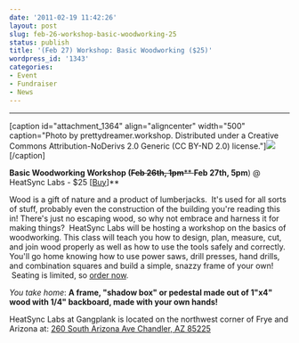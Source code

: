 ```yaml
---
date: '2011-02-19 11:42:26'
layout: post
slug: feb-26-workshop-basic-woodworking-25
status: publish
title: '(Feb 27) Workshop: Basic Woodworking ($25)'
wordpress_id: '1343'
categories:
- Event
- Fundraiser
- News
---
```


** **

[caption id="attachment_1364" align="aligncenter" width="500" caption="Photo by prettydreamer.workshop. Distributed under a Creative Commons Attribution-NoDerivs 2.0 Generic (CC BY-ND 2.0) license."][![](http://www.heatsynclabs.org/wp-content/uploads/2011/02/3510948848_6a126184cc1.jpg)](http://www.heatsynclabs.org/feb-26-workshop-basic-woodworking-25/3510948848_6a126184cc-2/)[/caption]


**Basic Woodworking Workshop (<del>Feb 26th, 1pm</del>**<del>** **</del>** ****Feb 27th, 5pm****) @ HeatSync Labs - $25 [[Buy](http://www.heatsynclabs.org/store/classes)]**


Wood is a gift of nature and a product of lumberjacks.  It's used for all sorts of stuff, probably even the construction of the building you're reading this in! There's just no escaping wood, so why not embrace and harness it for making things?  HeatSync Labs will be hosting a workshop on the basics of woodworking. This class will teach you how to design, plan, measure, cut, and join wood properly as well as how to use the tools safely and correctly. You'll go home knowing how to use power saws, drill presses, hand drills, and combination squares and build a simple, snazzy frame of your own!  Seating is limited, so [order now](http://www.heatsynclabs.org/store/classes).

_You take home_: **A frame, "shadow box" or pedestal made out of 1"x4" wood with 1/4" backboard, made with your own hands!**

HeatSync Labs at Gangplank is located on the northwest corner of Frye and Arizona at:
[260 South Arizona Ave
Chandler, AZ 85225](http://maps.google.com/maps?f=q&source=s_q&hl=en&geocode=&q=260+south+arizona+avenue+chandler+az&sll=33.30078,-111.840713&sspn=0.008035,0.010021&ie=UTF8&hq=&hnear=260+S+Arizona+Ave,+Chandler,+Maricopa,+Arizona+85225&ll=33.299615,-111.841915&spn=0.008035,0.010021&z=16)
